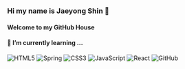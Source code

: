 ### Hi my name is Jaeyong Shin 👋
#### Welcome to my GitHub House

<h4> 🌱 I’m currently learning ... </h4>
<img alt="HTML5" src = "https://img.shields.io/badge/-HTML5-F05032?style=for-the-badge&logo=html5&logoColor=ffffff"/>
<img alt="Spring" src ="https://img.shields.io/badge/Spring-6DB33F?style=for-the-badge&logo=spring&logoColor=ffffff"/>
<img alt="CSS3" src ="https://img.shields.io/badge/CSS3-007ACC.svg?style=for-the-badge&logo=css3"/>
<img alt="JavaScript" src ="https://img.shields.io/badge/-JavaScript-F7DF1E?style=for-the-badge&logo=javascript&logoColor=000000"/>
<img alt="React" src ="https://img.shields.io/badge/-React-222222?style=for-the-badge&logo=react"/>
<img alt="GitHub" src ="https://img.shields.io/badge/GitHub-181717?style=for-the-badge&logo=github"/>


<!--
**sls0263/sls0263** is a ✨ _special_ ✨ repository because its `README.md` (this file) appears on your GitHub profile.

Here are some ideas to get you started:

- 🔭 I’m currently working on ...
- 🌱 I’m currently learning ...
- 👯 I’m looking to collaborate on ...
- 🤔 I’m looking for help with ...
- 💬 Ask me about ...
- 📫 How to reach me: ...
- 😄 Pronouns: ...
- ⚡ Fun fact: ...
-->
